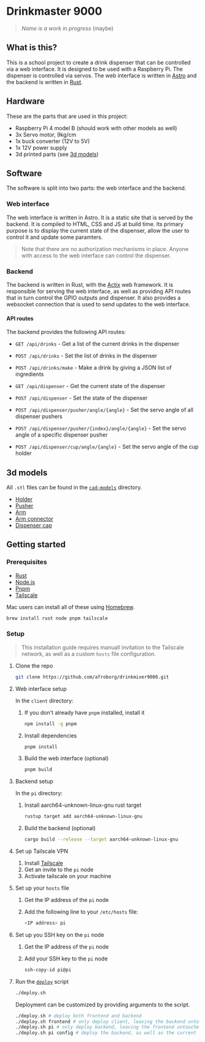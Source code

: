 # Drinkmaster 9000

> _Name is a work in progress_ (maybe)

## What is this?

This is a school project to create a drink dispenser that can be controlled via a web interface. It is designed to be used with a Raspberry Pi. The dispenser is controlled via servos. The web interface is written in [Astro](https://astro.build/) and the backend is written in [Rust](https://www.rust-lang.org/).

## Hardware

These are the parts that are used in this project:

- Raspberry Pi 4 model B (should work with other models as well)
- 3x Servo motor, 9kg/cm
- 1x buck converter (12V to 5V)
- 1x 12V power supply
- 3d printed parts (see [3d models](#3d-models))

## Software

The software is split into two parts: the web interface and the backend.

### Web interface

The web interface is written in Astro. It is a static site that is served by the backend. It is compiled to HTML, CSS and JS at build time. Its primary purpose is to display the current state of the dispenser, allow the user to control it and update some paramters.

> Note that there are no authorization mechanisms in place. Anyone with access to the web interface can control the dispenser.

### Backend

The backend is written in Rust, with the [Actix](https://actix.rs/) web framework. It is responsible for serving the web interface, as well as providing API routes that in turn control the GPIO outputs and dispenser. It also provides a websocket connection that is used to send updates to the web interface.

#### API routes

The backend provides the following API routes:

- `GET /api/drinks` - Get a list of the current drinks in the dispenser
- `POST /api/drinks` - Set the list of drinks in the dispenser
- `POST /api/drinks/make` - Make a drink by giving a JSON list of ingredients

- `GET /api/dispenser` - Get the current state of the dispenser
- `POST /api/dispenser` - Set the state of the dispenser
- `POST /api/dispenser/pusher/angle/{angle}` - Set the servo angle of all dispenser pushers
- `POST /api/dispenser/pusher/{index}/angle/{angle}` - Set the servo angle of a specific dispenser pusher
- `POST /api/dispenser/cup/angle/{angle}` - Set the servo angle of the cup holder

## 3d models

All `.stl` files can be found in the [`cad-models`](./cad-models/) directory.

- [Holder](./cad-models/holder.stl)
- [Pusher](./cad-models/pusher.stl)
- [Arm](./cad-models/arm.stl)
- [Arm connector](./cad-models/arm-connector.stl.stl)
- [Dispenser cap](./cad-models/dispenser-cap.stl)

## Getting started

### Prerequisites

- [Rust](https://www.rust-lang.org)
- [Node.js](https://nodejs.org)
- [Pnpm](https://pnpm.io)
- [Tailscale](https://tailscale.com/)

Mac users can install all of these using [Homebrew](https://brew.sh/).

```sh
brew install rust node pnpm tailscale
```

### Setup

> This installation guide requires manuall invitation to the Tailscale network, as well as a custom `hosts` file configuration.

1. Clone the repo

   ```sh
   git clone https://github.com/afroborg/drinkmixer9000.git
    ```

2. Web interface setup

    In the `client` directory:
    1. If you don't already have `pnpm` installed, install it

        ```sh
        npm install -g pnpm
        ```

    2. Install dependencies

        ```sh
        pnpm install
        ```

    3. Build the web interface (optional)

        ```sh
        pnpm build
        ```

3. Backend setup

    In the `pi` directory:
    1. Install aarch64-unknown-linux-gnu rust target

        ```sh
        rustup target add aarch64-unknown-linux-gnu
        ```

    2. Build the backend (optional)

        ```sh
        cargo build --release --target aarch64-unknown-linux-gnu
        ```

4. Set up Tailscale VPN
    1. Install [Tailscale](https://tailscale.com/)
    2. Get an invite to the `pi` node
    3. Activate tailscale on your machine

5. Set up your `hosts` file
    1. Get the IP address of the `pi` node
    2. Add the following line to your `/etc/hosts` file:

        ```bash
        <IP address> pi
        ```

6. Set up you SSH key on the `pi` node
    1. Get the IP address of the `pi` node
    2. Add your SSH key to the `pi` node

        ```sh
        ssh-copy-id pi@pi
        ```

7. Run the [`deploy`](./deploy.sh) script

    ```sh
    ./deploy.sh
    ```

    Deployment can be customized by providing arguments to the script.

    ```sh
    ./deploy.sh # deploy both frontend and backend
    ./deploy.sh frontend # only deploy client, leaving the backend untouched
    ./deploy.sh pi # only deploy backend, leaving the frontend untouched
    ./deploy.sh pi config # deploy the backend, as well as the current config.ron
    ```
